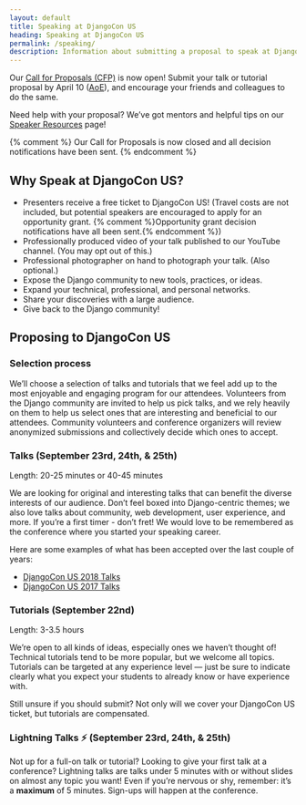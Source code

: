 ```yaml
---
layout: default
title: Speaking at DjangoCon US
heading: Speaking at DjangoCon US
permalink: /speaking/
description: Information about submitting a proposal to speak at DjangoCon US
---
```


Our [Call for Proposals (CFP)](https://www.papercall.io/djangocon-us-2017) is now open! Submit your talk or tutorial proposal by April 10 ([AoE](https://time.is/compare/0000_11_Apr_2017_in_Anywhere_on_Earth)), and encourage your friends and colleagues to do the same.

Need help with your proposal? We’ve got mentors and helpful tips on our [Speaker Resources](/speaking/speaker-resources/) page!

{% comment %}
Our Call for Proposals is now closed and all decision notifications have been sent.
{% endcomment %}

## Why Speak at DjangoCon US?

- Presenters receive a free ticket to DjangoCon US! (Travel costs are not included, but potential speakers are encouraged to apply for an opportunity grant. {% comment %}Opportunity grant decision notifications have all been sent.{% endcomment %})
- Professionally produced video of your talk published to our YouTube channel. (You may opt out of this.)
- Professional photographer on hand to photograph your talk. (Also optional.)
- Expose the Django community to new tools, practices, or ideas.
- Expand your technical, professional, and personal networks.
- Share your discoveries with a large audience.
- Give back to the Django community!

## Proposing to DjangoCon US

### Selection process

We’ll choose a selection of talks and tutorials that we feel add up to the most enjoyable and engaging program for our attendees. Volunteers from the Django community are invited to help us pick talks, and we rely heavily on them to help us select ones that are interesting and beneficial to our attendees. Community volunteers and conference organizers will review anonymized submissions and collectively decide which ones to accept.

### Talks (September 23rd, 24th, &amp; 25th)

Length: 20-25 minutes or 40-45 minutes

We are looking for original and interesting talks that can benefit the diverse interests of our audience. Don’t feel boxed into Django-centric themes; we also love talks about community, web development, user experience, and more. If you’re a first timer - don’t fret! We would love to be remembered as the conference where you started your speaking career.

Here are some examples of what has been accepted over the last couple of years:

* [DjangoCon US 2018 Talks](https://2018.djangocon.us/talks/)
* [DjangoCon US 2017 Talks](https://2017.djangocon.us/talks/)

### Tutorials (September 22nd)

Length: 3-3.5 hours

We’re open to all kinds of ideas, especially ones we haven’t thought of! Technical tutorials tend to be more popular, but we welcome all topics. Tutorials can be targeted at any experience level &mdash; just be sure to indicate clearly what you expect your students to already know or have experience with.

Still unsure if you should submit? Not only will we cover your DjangoCon US ticket, but tutorials are compensated.

### Lightning Talks :zap: (September 23rd, 24th, &amp; 25th)

Not up for a full-on talk or tutorial? Looking to give your first talk at a conference? Lightning talks are talks under 5 minutes with or without slides on almost any topic you want! Even if you’re nervous or shy, remember: it’s a **maximum** of 5 minutes. Sign-ups will happen at the conference.
